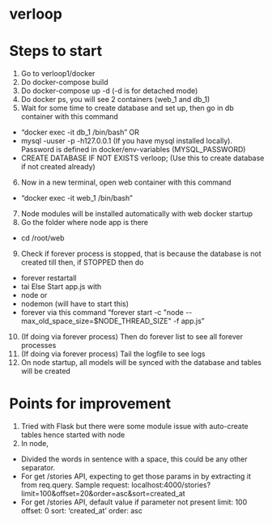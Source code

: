# verloop

# Steps to start


1. Go to verloop1/docker
2. Do docker-compose build
3. Do docker-compose up -d (-d is for detached mode)
4. Do docker ps, you will see 2 containers (web_1 and db_1)
5. Wait for some time to create database and set up, then go in db container with this command
  - “docker exec -it db_1 /bin/bash”  OR
  - mysql -uuser -p -h127.0.0.1 (If you have mysql installed locally). Password is defined in docker/env-variables (MYSQL_PASSWORD)
  - CREATE DATABASE IF NOT EXISTS verloop; (Use this to create database if not created already)
6. Now in a new terminal, open web container with this command
  - “docker exec -it web_1 /bin/bash”
7. Node modules will be installed automatically with web docker startup
8. Go the folder where node app is there
  - cd /root/web
9. Check if forever process is stopped, that is because the database is not created till then, if STOPPED then do
  - forever restartall
  - tai
  Else Start app.js with 
  - node or 
  - nodemon (will have to start this)
  - forever via this command “forever start -c "node --max_old_space_size=$NODE_THREAD_SIZE" -f app.js”
10. (If doing via forever process) Then do forever list to see all forever processes
11. (If doing via forever process)  Tail the logfile to see logs
12. On node startup, all models will be synced with the database and tables will be created


# Points for improvement

1. Tried with Flask but there were some module issue with auto-create tables hence started with node
2. In node, 
  - Divided the words in sentence with a space, this could be any other separator.
  - For get /stories API, expecting to get those params in by extracting it from req.query. Sample request: 
    localhost:4000/stories?limit=100&offset=20&order=asc&sort=created_at
  - For get /stories API, default value if parameter not present
    limit: 100
    offset: 0
    sort: ‘created_at’
    order: asc
